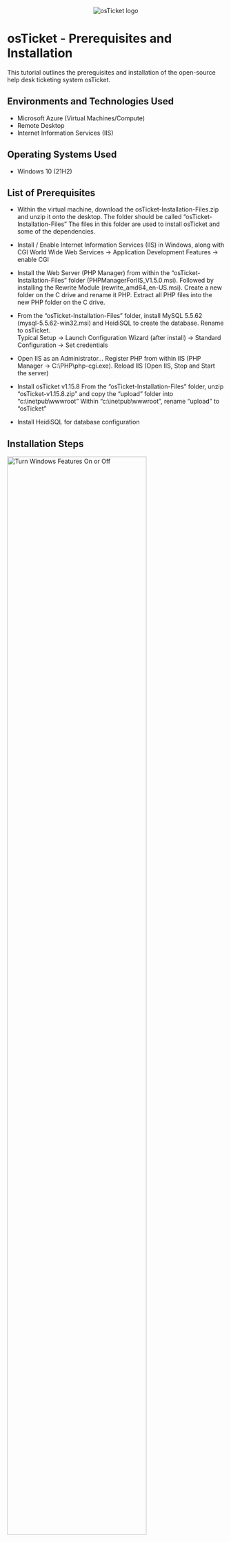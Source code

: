<p align="center">
<img src="https://i.imgur.com/Clzj7Xs.png" alt="osTicket logo"/>
</p>

<h1>osTicket - Prerequisites and Installation</h1>
This tutorial outlines the prerequisites and installation of the open-source help desk ticketing system osTicket.<br />


<h2>Environments and Technologies Used</h2>

- Microsoft Azure (Virtual Machines/Compute)
- Remote Desktop
- Internet Information Services (IIS)

<h2>Operating Systems Used </h2>

- Windows 10</b> (21H2)

<h2>List of Prerequisites</h2>

- Within the virtual machine, download the osTicket-Installation-Files.zip and unzip it onto the desktop. The folder should be called “osTicket-Installation-Files”
 The files in this folder are used to install osTicket and some of the dependencies.

- Install / Enable Internet Information Services (IIS) in Windows, along with CGI
World Wide Web Services -> Application Development Features -> enable CGI

- Install the Web Server (PHP Manager) from within the “osTicket-Installation-Files” folder (PHPManagerForIIS_V1.5.0.msi). Followed by installing the Rewrite Module (rewrite_amd64_en-US.msi). Create a new folder on the C drive and rename it PHP. Extract all PHP files into the new PHP folder on the C drive.
 

- From the “osTicket-Installation-Files” folder, install MySQL 5.5.62 (mysql-5.5.62-win32.msi) and HeidiSQL to create the database. Rename to osTicket.  
Typical Setup ->
Launch Configuration Wizard (after install) ->
Standard Configuration ->
Set credentials 

- Open IIS as an Administrator... Register PHP from within IIS (PHP Manager -> C:\PHP\php-cgi.exe). Reload IIS (Open IIS, Stop and Start the server)

- Install osTicket v1.15.8
From the “osTicket-Installation-Files” folder, unzip “osTicket-v1.15.8.zip” and copy the “upload” folder into “c:\inetpub\wwwroot”
Within “c:\inetpub\wwwroot”, rename “upload” to “osTicket”

- Install HeidiSQL for database configuration

<h2>Installation Steps</h2>

<p>
<img src="https://i.imgur.com/XX3l96p.png" height="80%" width="80%" alt="Turn Windows Features On or Off"/>
</p>
<p>
Create an Azure Virtual Machine with Windows 10 & 4 CPUs. In the VM that we have just created, download the (osTicket-Installation-Files.zip) to your desktop and unzip the files. The file should be called “osTicket-Installation-Files." As well as enabling Internet Information Services (IIS) in Windows, along with CGI. From the Start menu, search for "Control Panel" and locate the "Programs" option; then, select "Turn Windows features on or off." Locate the option "Internet Information Services" and make sure it's selected. From there, follow this path to enable CGI (Internet Information Services ---> World Wide Web Services ---> Application Development Features ---> [X] CGI. These steps are important to ensure that the web server is properly installed 
</p>
<br />

<p>
<img src="https://i.imgur.com/DJmEXEB.png" height="80%" width="80%" alt="Disk Sanitization Steps"/>
</p>
<p>
Lorem ipsum dolor sit amet, consectetur adipiscing elit, sed do eiusmod tempor incididunt ut labore et dolore magna aliqua. Ut enim ad minim veniam, quis nostrud exercitation ullamco laboris nisi ut aliquip ex ea commodo consequat. Duis aute irure dolor in reprehenderit in voluptate velit esse cillum dolore eu fugiat nulla pariatur.
</p>
<br />

<p>
<img src="https://i.imgur.com/DJmEXEB.png" height="80%" width="80%" alt="Disk Sanitization Steps"/>
</p>
<p>
Lorem ipsum dolor sit amet, consectetur adipiscing elit, sed do eiusmod tempor incididunt ut labore et dolore magna aliqua. Ut enim ad minim veniam, quis nostrud exercitation ullamco laboris nisi ut aliquip ex ea commodo consequat. Duis aute irure dolor in reprehenderit in voluptate velit esse cillum dolore eu fugiat nulla pariatur.
</p>
<br />
